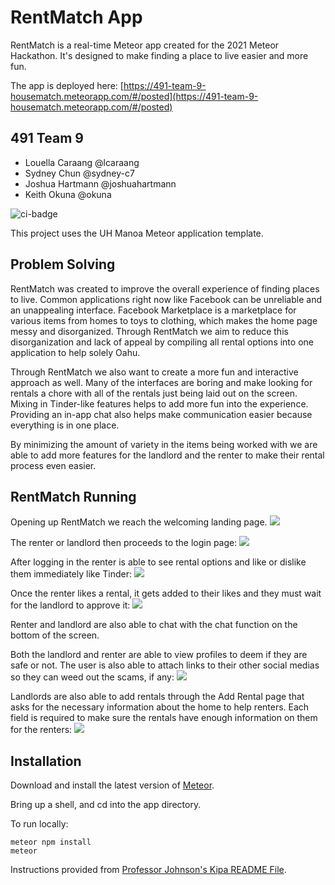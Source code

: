 # RentMatch App 

RentMatch is a real-time Meteor app created for the 2021 Meteor Hackathon. It's designed to make finding a place to live easier and more fun. 

The app is deployed here: [https://491-team-9-housematch.meteorapp.com/#/posted](https://491-team-9-housematch.meteorapp.com/#/posted)

## 491 Team 9

- Louella Caraang @lcaraang
- Sydney Chun @sydney-c7
- Joshua Hartmann @joshuahartmann
- Keith Okuna @okuna

![ci-badge](https://github.com/ics-software-engineering/meteor-application-template-react/workflows/ci-meteor-application-template-react/badge.svg)

This project uses the UH Manoa Meteor application template.

## Problem Solving

RentMatch was created to improve the overall experience of finding places to live. Common applications right now like Facebook can be unreliable and an unappealing interface. Facebook Marketplace is a marketplace for various items from homes to toys to clothing, which makes the home page messy and disorganized. Through RentMatch we aim to reduce this disorganization and lack of appeal by compiling all rental options into one application to help solely Oahu.

Through RentMatch we also want to create a more fun and interactive approach as well. Many of the interfaces are boring and make looking for rentals a chore with all of the rentals just being laid out on the screen. Mixing in Tinder-like features helps to add more fun into the experience. Providing an in-app chat also helps make communication easier because everything is in one place.

By minimizing the amount of variety in the items being worked with we are able to add more features for the landlord and the renter to make their rental process even easier.

## RentMatch Running

Opening up RentMatch we reach the welcoming landing page.
<img class="ui fluid image" src="../docs/rent_home.png">

The renter or landlord then proceeds to the login page:
<img class="ui fluid image" src="../docs/rent_login.png">

After logging in the renter is able to see rental options and like or dislike them immediately like Tinder:
<img class="ui fluid image" src="../docs/rent_tinder.png">

Once the renter likes a rental, it gets added to their likes and they must wait for the landlord to approve it:
<img class="ui fluid image" src="../docs/rent_like.png">

Renter and landlord are also able to chat with the chat function on the bottom of the screen.

Both the landlord and renter are able to view profiles to deem if they are safe or not. The user is also able to attach links to their other social medias so they can weed out the scams, if any:
<img class="ui fluid image" src="../docs/rent_profile.png">

Landlords are also able to add rentals through the Add Rental page that asks for the necessary information about the home to help renters. Each field is required to make sure the rentals have enough information on them for the renters:
<img class="ui fluid image" src="../docs/rent_add.png">

## Installation

Download and install the latest version of [Meteor](https://www.meteor.com/).

Bring up a shell, and cd into the app directory.

To run locally:

```
meteor npm install
meteor
```

Instructions provided from [Professor Johnson's Kipa README File](https://github.com/HACC2016/teamkipa/blob/master/README.md).
